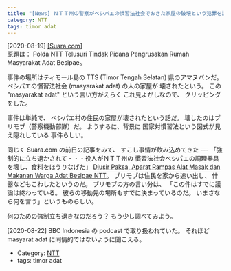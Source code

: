 ```yaml
---
title: "[News] ＮＴＴ州の警察がベシパエの慣習法社会でおきた家屋の破壊という犯罪を調査している "
category: NTT
tags: timor adat
---
```


[2020-08-19] [[Suara.com]](https://www.suara.com/news/2020/08/19/154531/polda-ntt-telusuri-tindak-pidana-pengrusakan-rumah-masyarakat-adat-besipae)  
 原題は：
Polda NTT Telusuri Tindak Pidana
Pengrusakan Rumah Masyarakat Adat Besipae。

 事件の場所はティモール島の
TTS (Timor Tengah Selatan) 県のアマヌバンだ。
ベシパエの慣習法社会 (masyarakat adat) の人の家屋が
壊されたという。
この "masyarakat adat" という言い方がえらく
これ見よがしなので、
クリッピングをした。

  事件は単純で、
ベシパエ村の住民の家屋が壊されたという話だ。
壊したのはブリモブ（警察機動部隊）だ。
ようするに、背景に
国家対慣習法という図式が見え隠れしている
事件らしい。

 同じく Suara.com の前日の記事をみて、
すこし事情が飲み込めてきた ---
「強制的に立ち退かされて・・・役人がＮＴＴ州の
慣習法社会ベシパエの調理器具を壊し、食料をほうりなげた」
[Diusir Paksa, Aparat Rampas Alat Masak dan Makanan Warga Adat Besipae NTT](https://www.suara.com/news/2020/08/19/131322/diusir-paksa-aparat-rampas-alat-masak-dan-makanan-warga-adat-besipae-ntt)。
ブリモブは住民を家から追い出し、
什器などもこわしたというのだ。
ブリモブの方の言い分は、
「この件はすでに議論は終わっている。
彼らの移動先の場所もすでに決まっているのだ。
いまさなら何を言う」というものらしい。

 何のための強制立ち退きなのだろう？
もう少し調べてみよう。

 [2020-08-22] BBC Indonesia の
podcast で取り扱われていた。
それほど masyarat adat に同情的ではないように聞こえる。

- Category: [NTT](https://merapano.github.io/categories.html#NTT)
- tags: timor adat

